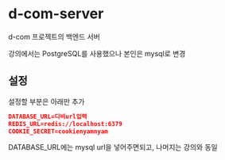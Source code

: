 # d-com-server
d-com 프로젝트의 백엔드 서버 

강의에서는 PostgreSQL를 사용했으나 본인은 mysql로 변경 

## 설정 
설정할 부분은 아래만 추가

```json
DATABASE_URL=디비url입력
REDIS_URL=redis://localhost:6379
COOKIE_SECRET=cookienyamnyam
```

DATABASE_URL에는 mysql url을 넣어주면되고, 나머지는 강의와 동일  